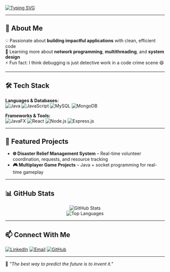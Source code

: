 <!-- Typing SVG Animation -->
[![Typing SVG](https://readme-typing-svg.demolab.com?font=Fira+Code&size=26&pause=1000&color=00BFFF&center=true&vCenter=true&width=850&lines=Hi+there%2C+I'm+Nihan+👋;Full+Stack+Developer+%7C+JavaFX+%7C+SERN;Always+Learning+and+Building+🚀)](https://git.io/typing-svg)

---

## 🌟 About Me
💡 Passionate about **building impactful applications** with clean, efficient code  
🌱 Learning more about **network programming**, **multithreading**, and **system design**  
⚡ Fun fact: I think debugging is just detective work in a code crime scene 😄  

---

## 🛠 Tech Stack
**Languages & Databases:**  
![Java](https://img.shields.io/badge/Java-ED8B00?style=flat&logo=openjdk&logoColor=white)
![JavaScript](https://img.shields.io/badge/JavaScript-F7DF1E?style=flat&logo=javascript&logoColor=black)
![MySQL](https://img.shields.io/badge/MySQL-005C84?style=flat&logo=mysql&logoColor=white)
![MongoDB](https://img.shields.io/badge/MongoDB-4EA94B?style=flat&logo=mongodb&logoColor=white)

**Frameworks & Tools:**  
![JavaFX](https://img.shields.io/badge/JavaFX-FF6F00?style=flat&logo=java&logoColor=white)
![React](https://img.shields.io/badge/React-20232A?style=flat&logo=react&logoColor=61DAFB)
![Node.js](https://img.shields.io/badge/Node.js-339933?style=flat&logo=node.js&logoColor=white)
![Express.js](https://img.shields.io/badge/Express.js-404D59?style=flat)

---

## 📌 Featured Projects
- **🌐 Disaster Relief Management System** – Real-time volunteer coordination, requests, and resource tracking  
- **🎮 Multiplayer Game Projects** – Java + socket programming for real-time gameplay  

---

## 📊 GitHub Stats
<div align="center">

![GitHub Stats](https://github-readme-stats.vercel.app/api?username=Nihan2609&show_icons=true&theme=tokyonight&hide_border=true)  
![Top Languages](https://github-readme-stats.vercel.app/api/top-langs/?username=Nihan2609&layout=compact&theme=tokyonight&hide_border=true)

</div>

---

## 📫 Connect With Me
[![LinkedIn](https://img.shields.io/badge/-LinkedIn-0077B5?style=flat&logo=linkedin&logoColor=white)](https://www.linkedin.com/in/al-farhan-nihan-71a9a8271/)
[![Email](https://img.shields.io/badge/-Email-D14836?style=flat&logo=gmail&logoColor=white)](mailto:alnihan196@gmail.com)
[![GitHub](https://img.shields.io/badge/-GitHub-181717?style=flat&logo=github)](https://github.com/Nihan2609)

---

💬 *"The best way to predict the future is to invent it."*  

